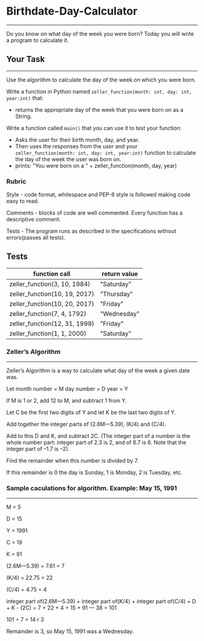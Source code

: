 # Birthdate-Day-Calculator
-----
Do you know on what day of the week you were born?  Today you will write a program to calculate it.
## Your Task
-----
Use the algorithm to calculate the day of the week on which you were born.

Write a function in Python named `zeller_function(month: int, day: int, year:int)` that: 
* returns the appropriate day of the week that you were born on as a String.

Write a function called `main()` that you can use it to test your function:
* Asks the user for their birth month, day, and year.
* Then uses the responses from the user and your `zeller_function(month: int, day: int, year:int)` function to calculate the day of the week the user was born on.
* prints: "You were born on a " + zeller_function(month, day, year)

### Rubric
Style - code format, whitespace and PEP-8 style is followed making code easy to read.

Comments - blocks of code are well commented.  Every function has a descriptive comment.

Tests - The program runs as described in the specifications without errors(passes all tests).

## Tests

function call | return value
--- | --- 
zeller_function(3, 10, 1984) | "Saturday"
zeller_function(10, 19, 2017) | "Thursday"
zeller_function(10, 20, 2017) | "Friday"
zeller_function(7, 4, 1792) | "Wednesday"
zeller_function(12, 31, 1999) | "Friday"
zeller_function(1, 1, 2000) | "Saturday"

### Zeller’s Algorithm
-----
Zeller’s Algorithm is a way to calculate what day of the week a given date was.

Let month number = M
day number = D
year = Y

If M is 1 or 2, add 12 to M, and subtract 1 from Y.

Let C be the first two digits of Y and let K be the last two digits of Y.

Add together the integer parts of (2.6M—5.39), (K/4) and (C/4). 

Add to this D and K, and subtract 2C. (The integer part of a number is the whole number part: integer part of 2.3 is 2, and of 6.7 is 6. Note that the integer part of –1.7 is –2).

Find the remainder when this number is divided by 7.

If this remainder is 0 the day is Sunday, 1 is Monday, 2 is Tuesday, etc.

### Sample caculations for algorithm. Example: May 15, 1991
-----
M = 5

D = 15

Y = 1991

C = 19

K = 91

(2.6M—5.39) = 7.61 = 7

(K/4) = 22.75 = 22

(C/4) = 4.75 = 4

integer part of(2.6M—5.39) + integer part of(K/4) + integer part of(C/4) + D + K - (2C) = 7 + 22 + 4 + 15 + 91 — 38 = 101

101 ÷ 7 = 14 r 3

Remainder is 3, so May 15, 1991 was a Wednesday.


